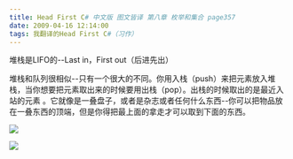 ```yaml
---
title: Head First C# 中文版 图文皆译 第八章 枚举和集合 page357
date: 2009-04-16 12:14:00
tags: 我翻译的Head First C#（习作）
---
```

堆栈是LIFO的--Last in，First out（后进先出）

  

堆栈和队列很相似--只有一个很大的不同。你用入栈（push）来把元素放入堆栈，当你想要把元素取出来的时候要用出栈（pop）。出栈的时候取出的是最近入站的元素
。它就像是一叠盘子，或者是杂志或者任何什么东西--你可以把物品放在一叠东西的顶端，但是你得把最上面的拿走才可以取到下面的东西。

  

![](https://p-blog.csdn.net/images/p_blog_csdn_net/cuipengfei1/EntryImages/20090416/2009-04-16_12-04-47.jpg)

![](https://p-blog.csdn.net/images/p_blog_csdn_net/cuipengfei1/EntryImages/20090416/2009-04-16_12-09-46.jpg)



